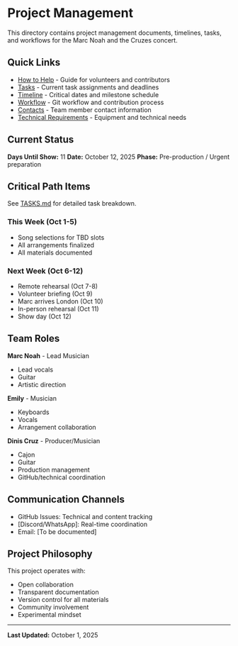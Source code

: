 # Project Management

This directory contains project management documents, timelines, tasks, and workflows for the Marc Noah and the Cruzes concert.

## Quick Links

- [How to Help](./HOW_TO_HELP.md) - Guide for volunteers and contributors
- [Tasks](./TASKS.md) - Current task assignments and deadlines
- [Timeline](./TIMELINE.md) - Critical dates and milestone schedule
- [Workflow](./WORKFLOW.md) - Git workflow and contribution process
- [Contacts](./contacts.md) - Team member contact information
- [Technical Requirements](./technical-requirements.md) - Equipment and technical needs

## Current Status

**Days Until Show:** 11
**Date:** October 12, 2025
**Phase:** Pre-production / Urgent preparation

## Critical Path Items

See [TASKS.md](./TASKS.md) for detailed task breakdown.

### This Week (Oct 1-5)
- Song selections for TBD slots
- All arrangements finalized
- All materials documented

### Next Week (Oct 6-12)
- Remote rehearsal (Oct 7-8)
- Volunteer briefing (Oct 9)
- Marc arrives London (Oct 10)
- In-person rehearsal (Oct 11)
- Show day (Oct 12)

## Team Roles

**Marc Noah** - Lead Musician
- Lead vocals
- Guitar
- Artistic direction

**Emily** - Musician
- Keyboards
- Vocals
- Arrangement collaboration

**Dinis Cruz** - Producer/Musician
- Cajon
- Guitar
- Production management
- GitHub/technical coordination

## Communication Channels

- GitHub Issues: Technical and content tracking
- [Discord/WhatsApp]: Real-time coordination
- Email: [To be documented]

## Project Philosophy

This project operates with:
- Open collaboration
- Transparent documentation
- Version control for all materials
- Community involvement
- Experimental mindset

---

**Last Updated:** October 1, 2025
